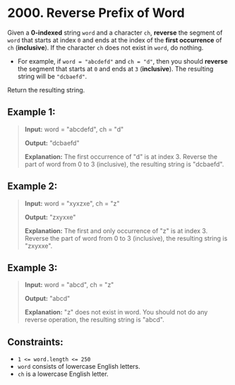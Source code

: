 # 2000. Reverse Prefix of Word

Given a **0-indexed** string `word` and a character `ch`, **reverse** the segment of `word` that starts at index `0` and ends at the index of the **first occurrence** of `ch` (**inclusive**). If the character `ch` does not exist in `word`, do nothing.

- For example, if `word = "abcdefd"` and `ch = "d"`, then you should **reverse** the segment that starts at `0` and ends at `3` (**inclusive**). The resulting string will be `"dcbaefd"`.

Return the resulting string.

## Example 1:

> **Input:** word = "abcdefd", ch = "d"
>
> **Output:** "dcbaefd"
>
> **Explanation:** The first occurrence of "d" is at index 3.
> Reverse the part of word from 0 to 3 (inclusive), the resulting string is "dcbaefd".

## Example 2:

> **Input:** word = "xyxzxe", ch = "z"
>
> **Output:** "zxyxxe"
>
> **Explanation:** The first and only occurrence of "z" is at index 3.
> Reverse the part of word from 0 to 3 (inclusive), the resulting string is "zxyxxe".

## Example 3:

> **Input:** word = "abcd", ch = "z"
>
> **Output:** "abcd"
>
> **Explanation:** "z" does not exist in word.
> You should not do any reverse operation, the resulting string is "abcd".

## Constraints:

- `1 <= word.length <= 250`
- `word` consists of lowercase English letters.
- `ch` is a lowercase English letter.
